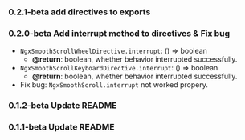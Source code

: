 ### 0.2.1-beta add directives to exports
### 0.2.0-beta Add interrupt method to directives & Fix bug
- `NgxSmoothScrollWheelDirective.interrupt`: () => boolean
    - **@return**: boolean, whether behavior interrupted successfully.
- `NgxSmoothScrollKeyboardDirective.interrupt`: () => boolean
    - **@return**: boolean, whether behavior interrupted successfully.
- Fix bug: `NgxSmoothScroll.interrupt` not worked propery.
### 0.1.2-beta Update README
### 0.1.1-beta Update README